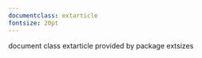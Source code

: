 ```yaml
---
documentclass: extarticle
fontsize: 20pt
---
```

document class extarticle provided by package extsizes
